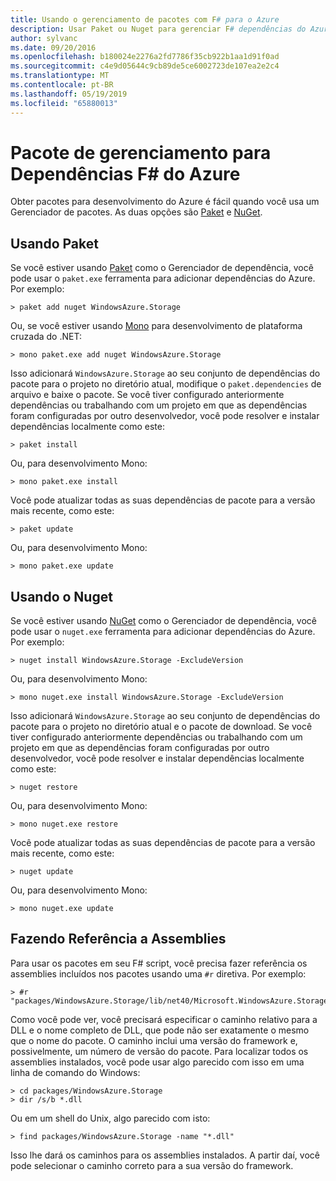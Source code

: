 ```yaml
---
title: Usando o gerenciamento de pacotes com F# para o Azure
description: Usar Paket ou Nuget para gerenciar F# dependências do Azure
author: sylvanc
ms.date: 09/20/2016
ms.openlocfilehash: b180024e2276a2fd7786f35cb922b1aa1d91f0ad
ms.sourcegitcommit: c4e9d05644c9cb89de5ce6002723de107ea2e2c4
ms.translationtype: MT
ms.contentlocale: pt-BR
ms.lasthandoff: 05/19/2019
ms.locfileid: "65880013"
---
```

# <a name="package-management-for-f-azure-dependencies"></a>Pacote de gerenciamento para Dependências F# do Azure

Obter pacotes para desenvolvimento do Azure é fácil quando você usa um Gerenciador de pacotes. As duas opções são [Paket](https://fsprojects.github.io/Paket/) e [NuGet](https://www.nuget.org/).

## <a name="using-paket"></a>Usando Paket

Se você estiver usando [Paket](https://fsprojects.github.io/Paket/) como o Gerenciador de dependência, você pode usar o `paket.exe` ferramenta para adicionar dependências do Azure. Por exemplo:

```
> paket add nuget WindowsAzure.Storage
```

Ou, se você estiver usando [Mono](https://www.mono-project.com/) para desenvolvimento de plataforma cruzada do .NET:

```
> mono paket.exe add nuget WindowsAzure.Storage
```

Isso adicionará `WindowsAzure.Storage` ao seu conjunto de dependências do pacote para o projeto no diretório atual, modifique o `paket.dependencies` de arquivo e baixe o pacote. Se você tiver configurado anteriormente dependências ou trabalhando com um projeto em que as dependências foram configuradas por outro desenvolvedor, você pode resolver e instalar dependências localmente como este:

```
> paket install
```

Ou, para desenvolvimento Mono:

```
> mono paket.exe install
```

Você pode atualizar todas as suas dependências de pacote para a versão mais recente, como este:

```
> paket update
```

Ou, para desenvolvimento Mono:

```
> mono paket.exe update
```

## <a name="using-nuget"></a>Usando o Nuget

Se você estiver usando [NuGet](https://www.nuget.org/) como o Gerenciador de dependência, você pode usar o `nuget.exe` ferramenta para adicionar dependências do Azure. Por exemplo:

```
> nuget install WindowsAzure.Storage -ExcludeVersion
```

Ou, para desenvolvimento Mono:

```
> mono nuget.exe install WindowsAzure.Storage -ExcludeVersion
```

Isso adicionará `WindowsAzure.Storage` ao seu conjunto de dependências do pacote para o projeto no diretório atual e o pacote de download. Se você tiver configurado anteriormente dependências ou trabalhando com um projeto em que as dependências foram configuradas por outro desenvolvedor, você pode resolver e instalar dependências localmente como este:

```
> nuget restore
```

Ou, para desenvolvimento Mono:

```
> mono nuget.exe restore
```

Você pode atualizar todas as suas dependências de pacote para a versão mais recente, como este:

```
> nuget update
```

Ou, para desenvolvimento Mono:

```
> mono nuget.exe update
```

## <a name="referencing-assemblies"></a>Fazendo Referência a Assemblies

Para usar os pacotes em seu F# script, você precisa fazer referência os assemblies incluídos nos pacotes usando uma `#r` diretiva. Por exemplo:

```
> #r "packages/WindowsAzure.Storage/lib/net40/Microsoft.WindowsAzure.Storage.dll"
```

Como você pode ver, você precisará especificar o caminho relativo para a DLL e o nome completo de DLL, que pode não ser exatamente o mesmo que o nome do pacote. O caminho inclui uma versão do framework e, possivelmente, um número de versão do pacote. Para localizar todos os assemblies instalados, você pode usar algo parecido com isso em uma linha de comando do Windows:

```
> cd packages/WindowsAzure.Storage
> dir /s/b *.dll
```

Ou em um shell do Unix, algo parecido com isto:

```
> find packages/WindowsAzure.Storage -name "*.dll"
```

Isso lhe dará os caminhos para os assemblies instalados. A partir daí, você pode selecionar o caminho correto para a sua versão do framework.
